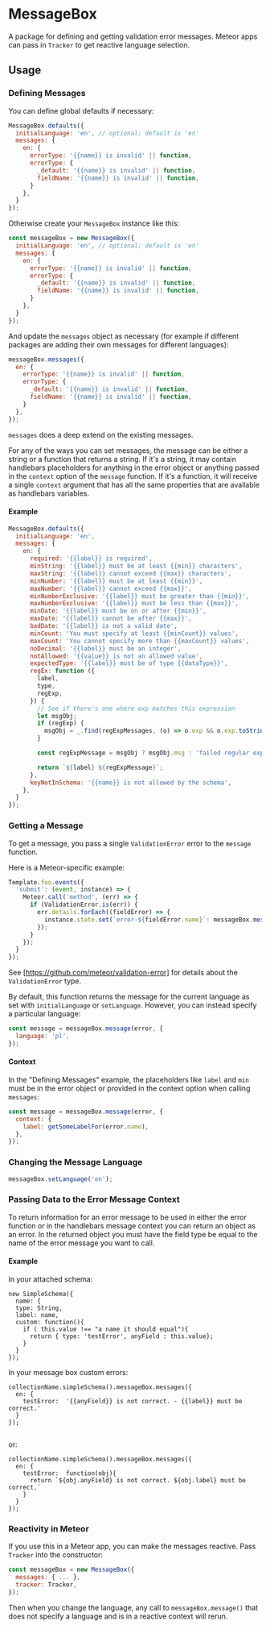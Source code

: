 # MessageBox

A package for defining and getting validation error messages. Meteor apps can pass in `Tracker` to get reactive language selection.

## Usage

### Defining Messages

You can define global defaults if necessary:

```js
MessageBox.defaults({
  initialLanguage: 'en', // optional; default is 'en'
  messages: {
    en: {
      errorType: '{{name}} is invalid' || function,
      errorType: {
        _default: '{{name}} is invalid' || function,
        fieldName: '{{name}} is invalid' || function,
      }
    },
  }
});
```

Otherwise create your `MessageBox` instance like this:

```js
const messageBox = new MessageBox({
  initialLanguage: 'en', // optional; default is 'en'
  messages: {
    en: {
      errorType: '{{name}} is invalid' || function,
      errorType: {
        _default: '{{name}} is invalid' || function,
        fieldName: '{{name}} is invalid' || function,
      }
    },
  }
});
```

And update the `messages` object as necessary (for example if different packages are adding their own messages for different languages):

```js
messageBox.messages({
  en: {
    errorType: '{{name}} is invalid' || function,
    errorType: {
      _default: '{{name}} is invalid' || function,
      fieldName: '{{name}} is invalid' || function,
    }
  },
});
```

`messages` does a deep extend on the existing messages.

For any of the ways you can set messages, the message can be either a string or a function that returns a string. If it's a string, it may contain handlebars placeholders for anything in the error object or anything passed in the `context` option of the `message` function. If it's a function, it will receive a single `context` argument that has all the same properties that are available as handlebars variables.

#### Example

```js
MessageBox.defaults({
  initialLanguage: 'en',
  messages: {
    en: {
      required: '{{label}} is required',
      minString: '{{label}} must be at least {{min}} characters',
      maxString: '{{label}} cannot exceed {{max}} characters',
      minNumber: '{{label}} must be at least {{min}}',
      maxNumber: '{{label}} cannot exceed {{max}}',
      minNumberExclusive: '{{label}} must be greater than {{min}}',
      maxNumberExclusive: '{{label}} must be less than {{max}}',
      minDate: '{{label}} must be on or after {{min}}',
      maxDate: '{{label}} cannot be after {{max}}',
      badDate: '{{label}} is not a valid date',
      minCount: 'You must specify at least {{minCount}} values',
      maxCount: 'You cannot specify more than {{maxCount}} values',
      noDecimal: '{{label}} must be an integer',
      notAllowed: '{{value}} is not an allowed value',
      expectedType: '{{label}} must be of type {{dataType}}',
      regEx: function ({
        label,
        type,
        regExp,
      }) {
        // See if there's one where exp matches this expression
        let msgObj;
        if (regExp) {
          msgObj = _.find(regExpMessages, (o) => o.exp && o.exp.toString() === regExp);
        }

        const regExpMessage = msgObj ? msgObj.msg : 'failed regular expression validation';

        return `${label} ${regExpMessage}`;
      },
      keyNotInSchema: '{{name}} is not allowed by the schema',
    },
  }
});
```

### Getting a Message

To get a message, you pass a single `ValidationError` error to the `message` function.

Here is a Meteor-specific example:

```js
Template.foo.events({
  'submit': (event, instance) => {
    Meteor.call('method', (err) => {
      if (ValidationError.is(err)) {
        err.details.forEach((fieldError) => {
          instance.state.set(`error-${fieldError.name}`: messageBox.message(fieldError));
        });
      }
    });
  }
});
```

See [https://github.com/meteor/validation-error] for details about the `ValidationError` type.

By default, this function returns the message for the current language as set with `initialLanguage` or `setLanguage`. However, you can instead specify a particular language:

```js
const message = messageBox.message(error, {
  language: 'pl',
});
```

#### Context

In the "Defining Messages" example, the placeholders like `label` and `min` must be in the error object or provided in the context option when calling `messages`:

```js
const message = messageBox.message(error, {
  context: {
    label: getSomeLabelFor(error.name),
  },
});
```

### Changing the Message Language

```js
messageBox.setLanguage('en');
```

### Passing Data to the Error Message Context

To return information for an error message to be used in either the error function or in the handlebars message context you can return an object as an error. In the returned object you must have the field type be equal to the name of the error message you want to call. 

#### Example

In your attached schema:
```
new SimpleSchema({
  name: {
  type: String,
  label: name,
  custom: function(){
    if ( this.value !== "a name it should equal"){
      return { type: 'testError', anyField : this.value};
    }
  }
});
```

In your message box custom errors:
```
collectionName.simpleSchema().messageBox.messages({
  en: {
    testError:  '{{anyField}} is not correct. - {{label}} must be correct.'
  }
});
        
```
or:
```
collectionName.simpleSchema().messageBox.messages({
  en: {
    testError:  function(obj){
      return `${obj.anyField} is not correct. ${obj.label} must be correct.`
    }
  }   
});
```


### Reactivity in Meteor

If you use this in a Meteor app, you can make the messages reactive. Pass `Tracker` into the constructor:

```js
const messageBox = new MessageBox({
  messages: { ... },
  tracker: Tracker,
});
```

Then when you change the language, any call to `messageBox.message()` that does not specify a language and is in a reactive context will rerun.
